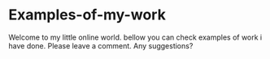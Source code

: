 # Examples-of-my-work
Welcome to my little online world. bellow you can check examples of work i have done. Please leave a comment. Any suggestions? 
